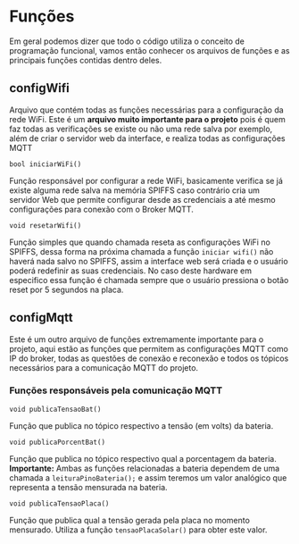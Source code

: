 # Funções
Em geral podemos dizer que todo o código utiliza o conceito de programação funcional, vamos então conhecer os arquivos de funções e as principais funções contidas dentro deles.

## configWifi
Arquivo que contém todas as funções necessárias para a configuração da rede WiFi. Este é um **arquivo muito importante para o projeto** pois é quem faz todas as verificações se existe ou não uma rede salva por exemplo, além de criar o servidor web da interface, e realiza todas as configurações MQTT  

```
bool iniciarWiFi()
```  
Função responsável por configurar a rede WiFi, basicamente verifica se já existe alguma rede salva na memória SPIFFS caso contrário cria um servidor Web que permite configurar desde as credenciais a até mesmo configurações para conexão com o Broker MQTT.  

 ```
 void resetarWifi()
 ```  
 Função simples que quando chamada reseta as configurações WiFi no SPIFFS, dessa forma na próxima chamada a função `iniciar wifi()` não haverá nada salvo no SPIFFS, assim a interface web será criada e o usuário poderá redefinir as suas credenciais. No caso deste hardware em especifico essa função é chamada sempre que o usuário pressiona o botão reset por 5 segundos na placa.  

 ## configMqtt
 Este é um outro arquivo de funções extremamente importante para o projeto, aqui estão as funções que permitem as configurações MQTT como IP do broker, todas as questões de conexão e reconexão e todos os tópicos necessários para a comunicação MQTT do projeto. 

 ### Funções responsáveis pela comunicação MQTT

```
void publicaTensaoBat()
```
Função que publica no tópico respectivo a tensão (em volts) da bateria.  
```
void publicaPorcentBat()
```
Função que publica no tópico respectivo qual a porcentagem da bateria.
**Importante:** Ambas as funções relacionadas a bateria dependem de uma chamada a `leituraPinoBateria();` e assim teremos um valor analógico que representa a tensão mensurada na bateria.  

```
void publicaTensaoPlaca()
```
Função que publica qual a tensão gerada pela placa no momento mensurado. Utiliza a função `tensaoPlacaSolar()` para obter este valor.